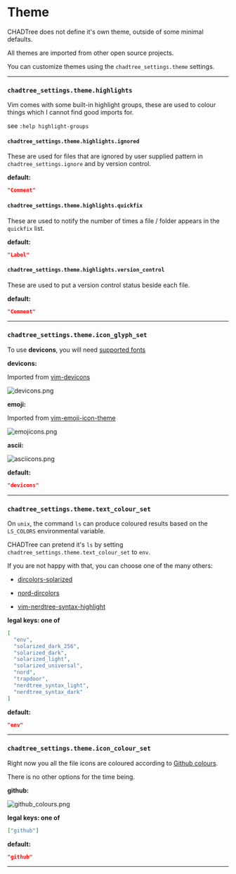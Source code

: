 # Theme

CHADTree does not define it's own theme, outside of some minimal defaults.

All themes are imported from other open source projects.

You can customize themes using the `chadtree_settings.theme` settings.

---

### `chadtree_settings.theme.highlights`

Vim comes with some built-in highlight groups, these are used to colour things which I cannot find good imports for.

see `:help highlight-groups`

#### `chadtree_settings.theme.highlights.ignored`

These are used for files that are ignored by user supplied pattern in `chadtree_settings.ignore` and by version control.

**default:**

```json
"Comment"
```

#### `chadtree_settings.theme.highlights.quickfix`

These are used to notify the number of times a file / folder appears in the `quickfix` list.

**default:**

```json
"Label"
```

#### `chadtree_settings.theme.highlights.version_control`

These are used to put a version control status beside each file.

**default:**

```json
"Comment"
```

---

### `chadtree_settings.theme.icon_glyph_set`

To use **devicons**, you will need [supported fonts](https://github.com/ryanoasis/nerd-fonts#font-installation)

**devicons:**

Imported from [vim-devicons](https://github.com/ryanoasis/vim-devicons)

![devicons.png](https://github.com/ms-jpq/chadtree/raw/chad/docs/img/icons_devicons.png)

**emoji:**

Imported from [vim-emoji-icon-theme](https://github.com/adelarsq/vim-emoji-icon-theme)

![emojicons.png](https://github.com/ms-jpq/chadtree/raw/chad/docs/img/icons_emoji.png)

**ascii:**

![asciicons.png](https://github.com/ms-jpq/chadtree/raw/chad/docs/img/icons_ascii.png)

**default:**

```json
"devicons"
```

---

### `chadtree_settings.theme.text_colour_set`

On `unix`, the command `ls` can produce coloured results based on the `LS_COLORS` environmental variable.

CHADTree can pretend it's `ls` by setting `chadtree_settings.theme.text_colour_set` to `env`.

If you are not happy with that, you can choose one of the many others:

- [dircolors-solarized](https://github.com/seebi/dircolors-solarized)

- [nord-dircolors](https://github.com/arcticicestudio/nord-dircolors)

- [vim-nerdtree-syntax-highlight](https://github.com/tiagofumo/vim-nerdtree-syntax-highlight)

**legal keys: one of**

```json
[
  "env",
  "solarized_dark_256",
  "solarized_dark",
  "solarized_light",
  "solarized_universal",
  "nord",
  "trapdoor",
  "nerdtree_syntax_light",
  "nerdtree_syntax_dark"
]
```

**default:**

```json
"env"
```


---

### `chadtree_settings.theme.icon_colour_set`

Right now you all the file icons are coloured according to [Github colours](https://github.com/github/linguist).

There is no other options for the time being.

**github:**

![github_colours.png](https://raw.githubusercontent.com/ms-jpq/chadtree/chad/docs/img/github_colours.png)

**legal keys: one of**

```json
["github"]
```

**default:**

```json
"github"
```

---

